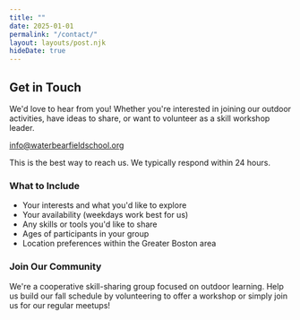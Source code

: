 ```yaml
---
title: ""
date: 2025-01-01
permalink: "/contact/"
layout: layouts/post.njk
hideDate: true
---
```


<div class="contact-hero">
  <h2>Get in Touch</h2>
  <p>We'd love to hear from you! Whether you're interested in joining our outdoor activities, have ideas to share, or want to volunteer as a skill workshop leader.</p>
  <p class="contact-email">
    <a href="mailto:info@waterbearfieldschool.org?subject=Waterbear%20Field%20School%20Inquiry">
      info@waterbearfieldschool.org
    </a>
  </p>
  <p class="contact-note">This is the best way to reach us. We typically respond within 24 hours.</p>
</div>

<div class="contact-grid">

  <div class="contact-card">
    <h3>What to Include</h3>
    <ul class="contact-list">
      <li>Your interests and what you'd like to explore</li>
      <li>Your availability (weekdays work best for us)</li>
      <li>Any skills or tools you'd like to share</li>
      <li>Ages of participants in your group</li>
      <li>Location preferences within the Greater Boston area</li>
    </ul>
  </div>

  <div class="contact-card">
    <h3>Join Our Community</h3>
    <p>We're a cooperative skill-sharing group focused on outdoor learning. Help us build our fall schedule by volunteering to offer a workshop or simply join us for our regular meetups!</p>
  </div>
</div>